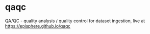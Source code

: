 # qaqc
QA/QC - quality analysis / quality control for dataset ingestion, live at https://episphere.github.io/qaqc
